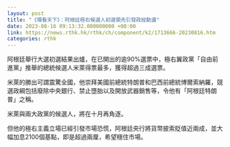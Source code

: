```yaml
---
layout: post
title: "《環看天下》：阿根廷極右候選人初選領先引發政經動盪"
date: 2023-08-16 09:13:32.000000000 +08:00
link: https://news.rthk.hk/rthk/ch/component/k2/1713666-20230816.htm
categories: rthk
---
```


阿根廷舉行大選初選結果出爐，在已開出的逾90%選票中，極右翼政黨「自由前進黨」推舉的總統候選人米萊得票最多，獲得超過三成選票。

米萊的勝出可謂震驚全國，他崇拜美國前總統特朗普和巴西前總統博爾索納羅，競選政綱包括廢除中央銀行、禁止墮胎以及開放武器銷售等，令他有「阿根廷特朗普」之稱。

米萊與兩大政黨的候選人，將在十月再角逐。

但他的極右主義立場已經引發市場恐慌，阿根廷央行將貨幣披索貶值近兩成，並大幅加息2100個基點，即是超過兩厘，希望穩住市場。
